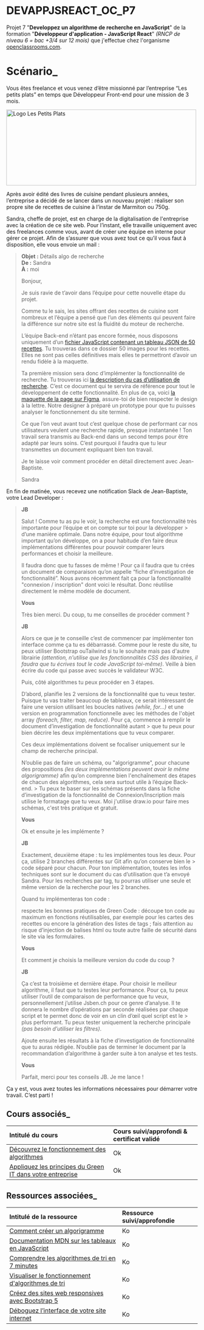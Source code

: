 # DEVAPPJSREACT_OC_P7

Projet 7 "**Developpez un algorithme de recherche en JavaScript**" de la formation "**Développeur d'application - JavaScript React**" *(RNCP de niveau 6 = bac +3/4 sur 12 mois)* que j'effectue chez l'organisme [openclassrooms.com](https://openclassrooms.com/fr/).

# Scénario_

Vous êtes freelance et vous venez d’être missionné par l’entreprise “Les petits plats” en temps que Développeur Front-end pour une mission de 3 mois.

<img alt="Logo Les Petits Plats" src="https://user.oc-static.com/upload/2020/08/14/15973932905401_logo%20%281%29.png" width="500" height="200" />

Après avoir édité des livres de cuisine pendant plusieurs années, l’entreprise a décidé de se lancer dans un nouveau projet : réaliser son propre site de recettes de cuisine à l’instar de Marmiton ou 750g.

Sandra, cheffe de projet, est en charge de la digitalisation de l'entreprise avec la création de ce site web. Pour l’instant, elle travaille uniquement avec des freelances comme vous, avant de créer une équipe en interne pour gérer ce projet. Afin de s’assurer que vous avez tout ce qu’il vous faut à disposition, elle vous envoie un mail : 

> **Objet :** Détails algo de recherche   
> **De :** Sandra   
> **À :** moi
>
> Bonjour, 
>
> Je suis ravie de t’avoir dans l’équipe pour cette nouvelle étape du projet. 
>
> Comme tu le sais, les sites offrant des recettes de cuisine sont nombreux et l’équipe a pensé que l’un des éléments qui peuvent faire la
> différence sur notre site est la fluidité du moteur de recherche.  
>
> L’équipe Back-end n’étant pas encore formée, nous disposons uniquement d’un [fichier JavaScript contenant un tableau JSON de 50 recettes](https://github.com/OpenClassrooms-Student-Center/PetitsPlats2.0).
> Tu trouveras dans ce dossier 50 images pour les recettes. Elles ne sont pas celles définitives mais elles te permettront d’avoir un rendu fidèle à la maquette.
>
> Ta première mission sera donc d’implémenter la fonctionnalité de recherche. Tu trouveras ici [la description du cas d’utilisation de
> recherche](https://course.oc-static.com/projects/516_JS/P7/Cas+d%E2%80%99utilisation+%2303+_+Filtrer+les+recettes+dans+l%E2%80%99interface+utilisateur+-+Front-end+P6+(Algorithms)+.pdf). C’est ce document qui te servira de référence pour tout le développement de cette
> fonctionnalité. En plus de ça, voici [la maquette de la page sur Figma](https://www.figma.com/file/LY5VQTAqnrAf0bWObOBrt8/Les-petits-plats---Maquette-2.0?type=design&node-id=0-1&mode=design&t=S82AlpUQ1AbEUQMa-0), assure-toi de bien respecter le design à la
> lettre. Notre designer à préparé un prototype pour que tu puisses analyser le fonctionnement du site terminé.
>
> Ce que l’on veut avant tout c’est quelque chose de performant car nos utilisateurs veulent une recherche rapide, presque instantanée !
> Ton travail sera transmis au Back-end dans un second temps pour être adapté par leurs soins.
> C’est pourquoi il faudra que tu leur transmettes un document expliquant bien ton travail.
>
> Je te laisse voir comment procéder en détail directement avec Jean-Baptiste.
>
> Sandra

En fin de matinée, vous recevez une notification Slack de Jean-Baptiste, votre Lead Developer :

> **JB**
>
> Salut ! Comme tu as pu le voir, la recherche est une fonctionnalité très importante pour l’équipe et on compte sur toi pour la développer > d’une manière optimale. Dans notre équipe, pour tout algorithme important qu’on développe, on a pour habitude d’en faire deux
> implémentations différentes pour pouvoir comparer leurs performances et choisir la meilleure.
>
> Il faudra donc que tu fasses de même ! Pour ça il faudra que tu crées un document de comparaison qu’on appelle “fiche d’investigation de
> fonctionnalité”. Nous avons récemment fait ça pour la fonctionnalité "connexion / inscription" dont voici le résultat.
> Donc réutilise directement le même modèle de document.
>
> **Vous**
>
> Très bien merci. Du coup, tu me conseilles de procéder comment ?
>
> **JB**
>
> Alors ce que je te conseille c’est de commencer par implémenter ton interface comme ça tu es débarrassé. Comme pour le reste du site, tu
> peux utiliser Bootstrap ouTailwind si tu le souhaite mais pas d'autre librairie *(attention, n'utilise que les fonctionnalités CSS des
> librairies, il faudra que tu écrives tout le code JavaScript toi-même)*. Veille à bien écrire du code qui passe avec succès le validateur
> W3C.
>
> Puis, côté algorithmes tu peux procéder en 3 étapes.
>
> D’abord, planifie les 2 versions de la fonctionnalité que tu veux tester. Puisque tu vas traiter beaucoup de tableaux, ce serait
> intéressant de faire une version utilisant les boucles natives *(while, for...)* et une version en programmation fonctionnelle avec les
> méthodes de l'objet array *(foreach, filter, map, reduce)*. Pour ça, commence à remplir le document d’investigation de fonctionnalité autant > que tu peux pour bien décrire les deux implémentations que tu veux comparer.
>
> Ces deux implémentations doivent se focaliser uniquement sur le champ de recherche principal.
>
> N’oublie pas de faire un schéma, ou "algorigramme", pour chacune des propositions *(les deux implémentations peuvent avoir le même
> algorigramme)* afin qu’on comprenne bien l'enchaînement des étapes de chacun des algorithmes, cela sera surtout utile à l’équipe Back-end. > Tu peux te baser sur les schémas présents dans la fiche d’investigation de la fonctionnalité de Connexion/Inscription mais utilise le
> formatage que tu veux. Moi j'utilise draw.io pour faire mes schémas, c'est très pratique et gratuit.
>
> **Vous**
>
> Ok et ensuite je les implémente ?
>
> **JB**
>
> Exactement, deuxième étape : tu les implémentes tous les deux. Pour ça, utilise 2 branches différentes sur Git afin qu’on conserve bien le > code séparé pour chacun. Pour ton implémentation, toutes les infos techniques sont sur le document du cas d’utilisation que t’a envoyé
> Sandra. Pour les recherches par tag, tu pourras utiliser une seule et même version de la recherche pour les 2 branches.
>
> Quand tu implémenteras ton code :
>
> respecte les bonnes pratiques de Green Code : découpe ton code au maximum en fonctions réutilisables, par exemple pour les cartes des
> recettes ou encore la génération des listes de tags ;
> fais attention au risque d’injection de balises html ou toute autre faille de sécurité  dans le site via les formulaires.
>
> **Vous**
>
> Et comment je choisis la meilleure version du code du coup ?
>
> **JB**
>
> Ça c’est ta troisième et dernière étape. Pour choisir le meilleur algorithme, il faut que tu testes leur performance. Pour ça, tu peux
> utiliser l’outil de comparaison de performance que tu veux, personnellement j’utilise Jsben.ch pour ce genre d’analyse.
> Il te donnera le nombre d’opérations par seconde réalisées par chaque script et te permet donc de voir en un clin d’œil quel script est le > plus performant. Tu peux tester uniquement la recherche principale *(pas besoin d’utiliser les filtres)*.
>
> Ajoute ensuite les résultats à la fiche d’investigation de fonctionnalité que tu auras rédigée.
> N’oublie pas de terminer le document par la recommandation d’algorithme à garder suite à ton analyse et tes tests.
>
> **Vous**
>
> Parfait, merci pour tes conseils JB. Je me lance !
>

Ça y est, vous avez toutes les informations nécessaires pour démarrer votre travail. C’est parti !

## Cours associés_

|Intitulé du cours|Cours suivi/approfondi & certificat validé|
| :------------ | :------------ |
|[Découvrez le fonctionnement des algorithmes](https://openclassrooms.com/fr/courses/7527306-decouvrez-le-fonctionnement-des-algorithmes)|Ok|
|[Appliquez les principes du Green IT dans votre entreprise](https://openclassrooms.com/fr/courses/6227476-appliquez-les-principes-du-green-it-dans-votre-entreprise)|Ok|

## Ressources associées_

|Intitulé de la ressource|Ressource suivi/approfondie|
| :------------ | :------------ |
|[Comment créer un algorigramme](https://www.youtube.com/watch?v=fuF1n6__h1A&ab_channel=Simplycours)|Ko|
|[Documentation MDN sur les tableaux en JavaScript](https://developer.mozilla.org/fr/docs/Web/JavaScript/Reference/Global_Objects/Array)|Ko|
|[Comprendre les algorithmes de tri en 7 minutes](https://www.jesuisundev.com/comprendre-les-algorithmes-de-tri-en-7-minutes/)|Ko|
|[Visualiser le fonctionnement d'algorithmes de tri](https://interstices.info/les-algorithmes-de-tri/)|Ko|
|[Créez des sites web responsives avec Bootstrap 5](https://openclassrooms.com/fr/courses/7542506-creez-des-sites-web-responsives-avec-bootstrap-5)|Ko|
|[Déboguez l’interface de votre site internet](https://openclassrooms.com/fr/courses/7159296-deboguez-l-interface-de-votre-site-internet)|Ko|
